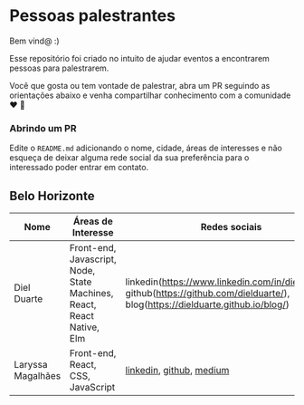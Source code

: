
    
# Pessoas palestrantes

Bem vind@ :)

Esse repositório foi criado no intuito de ajudar eventos a encontrarem pessoas para palestrarem.

Você que gosta ou tem vontade de palestrar, abra um PR seguindo as orientações abaixo e venha compartilhar conhecimento com a comunidade :heart: :punch:

### Abrindo um PR

Edite o `README.md`  adicionando o  nome, cidade, áreas de interesses e não esqueça de deixar alguma rede social da sua preferência para o interessado poder entrar em contato.

    

## Belo Horizonte 

| Nome              | Áreas de Interesse                                                     | Redes sociais                                                                                                                                        |
| ----------------- | ---------------------------------------------------------------------- | ---------------------------------------------------------------------------------------------------------------------------------------------------- |
| Diel Duarte       |  Front-end, Javascript, Node, State Machines, React, React Native, Elm |  linkedin(https://www.linkedin.com/in/dielduarte/), github(https://github.com/dielduarte/), blog(https://dielduarte.github.io/blog/)                 |
| Laryssa Magalhães |  Front-end, React, CSS, JavaScript                                     |  [linkedin](https://www.linkedin.com/in/laryssa-magalhaes/), [github](https://github.com/laryssamagalhaes/), [medium](https://medium.com/@larymagal) |
